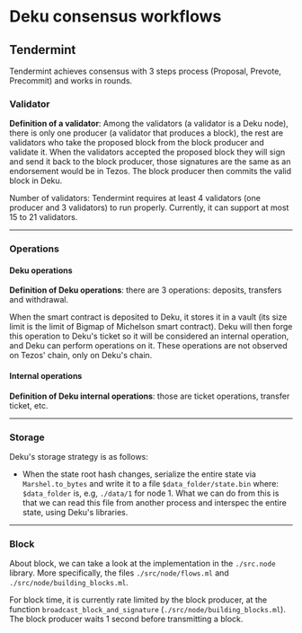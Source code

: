 # Deku consensus workflows


## Tendermint

Tendermint achieves consensus with 3 steps process (Proposal, Prevote, Precommit) and works in rounds.

### Validator

**Definition of a validator**: Among the validators (a validator is a Deku node), there is only one producer (a validator that produces a block), the rest are validators who take the proposed block from the block producer and validate it. When the validators accepted the proposed block they will sign and send it back to the block producer, those signatures are the same as an endorsement would be in Tezos. The block producer then commits the valid block in Deku. 

Number of validators: Tendermint requires at least 4 validators (one producer and 3 validators) to run properly. Currently, it can support at most 15 to 21 validators. 

---
### Operations

#### Deku operations

**Definition of Deku operations**: there are 3 operations: deposits, transfers and withdrawal.

When the smart contract is deposited to Deku, it stores it in a vault (its size limit is the limit of Bigmap of Michelson smart contract). Deku will then forge this operation to Deku's ticket so it will be considered an internal operation, and Deku can perform operations on it. These operations are not observed on Tezos' chain, only on Deku's chain.

#### Internal operations

**Definition of Deku internal operations**: those are ticket operations, transfer ticket, etc. 

----
### Storage

Deku's storage strategy is as follows:
- When the state root hash changes, serialize the entire state via `Marshel.to_bytes` and write it to a file `$data_folder/state.bin` where: `$data_folder` is, e.g, `./data/1` for node 1. What we can do from this is that we can read this file from another process and interspec the entire state, using Deku's libraries.

----
### Block

About block, we can take a look at the implementation in the `./src.node` library. More specifically, the files `./src/node/flows.ml` and `./src/node/building_blocks.ml`.

For block time, it is currently rate limited by the block producer, at the function `broadcast_block_and_signature` (`./src/node/building_blocks.ml`). The block producer waits 1 second before transmitting a block.

